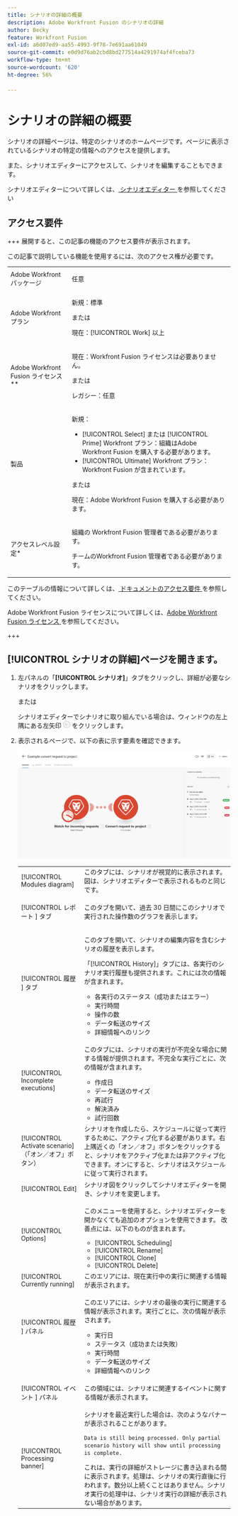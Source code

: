 ```yaml
---
title: シナリオの詳細の概要
description: Adobe Workfront Fusion のシナリオの詳細
author: Becky
feature: Workfront Fusion
exl-id: a6d07ed9-aa55-4993-9f78-7e691aa61049
source-git-commit: e0d9d76ab2cbd8bd277514a4291974af4fceba73
workflow-type: tm+mt
source-wordcount: '620'
ht-degree: 56%

---
```


# シナリオの詳細の概要

シナリオの詳細ページは、特定のシナリオのホームページです。ページに表示されているシナリオの特定の情報へのアクセスを提供します。

また、シナリオエディターにアクセスして、シナリオを編集することもできます。

シナリオエディターについて詳しくは、[ シナリオエディター ](/help/workfront-fusion/get-started-with-fusion/navigate-fusion/scenario-editor.md) を参照してください

## アクセス要件

+++ 展開すると、この記事の機能のアクセス要件が表示されます。

この記事で説明している機能を使用するには、次のアクセス権が必要です。

<table style="table-layout:auto">
 <col> 
 <col> 
 <tbody> 
  <tr> 
   <td role="rowheader">Adobe Workfront パッケージ</td> 
   <td> <p>任意</p> </td> 
  </tr> 
  <tr data-mc-conditions=""> 
   <td role="rowheader">Adobe Workfront プラン</td> 
   <td> <p>新規：標準</p><p>または</p><p>現在：[!UICONTROL Work] 以上</p> </td> 
  </tr> 
  <tr> 
   <td role="rowheader">Adobe Workfront Fusion ライセンス**</td> 
   <td>
   <p>現在：Workfront Fusion ライセンスは必要ありません。</p>
   <p>または</p>
   <p>レガシー：任意 </p>
   </td> 
  </tr> 
  <tr> 
   <td role="rowheader">製品</td> 
   <td>
   <p>新規：</p> <ul><li>[!UICONTROL Select] または [!UICONTROL Prime] Workfront プラン：組織はAdobe Workfront Fusion を購入する必要があります。</li><li>[!UICONTROL Ultimate] Workfront プラン：Workfront Fusion が含まれています。</li></ul>
   <p>または</p>
   <p>現在：Adobe Workfront Fusion を購入する必要があります。</p>
   </td> 
  </tr>
  <tr data-mc-conditions=""> 
   <td role="rowheader">アクセスレベル設定*</td> 
   <td> 
     <p>組織の Workfront Fusion 管理者である必要があります。</p>
     <p>チームのWorkfront Fusion 管理者である必要があります。</p>
   </td> 
  </tr> 
   </td> 
  </tr> 
 </tbody> 
</table>

このテーブルの情報について詳しくは、[ ドキュメントのアクセス要件 ](/help/workfront-fusion/references/licenses-and-roles/access-level-requirements-in-documentation.md) を参照してください。

Adobe Workfront Fusion ライセンスについて詳しくは、[Adobe Workfront Fusion ライセンス ](/help/workfront-fusion/set-up-and-manage-workfront-fusion/licensing-operations-overview/license-automation-vs-integration.md) を参照してください。

+++

## [!UICONTROL シナリオの詳細]ページを開きます。

1. 左パネルの「**[!UICONTROL シナリオ]**」タブをクリックし、詳細が必要なシナリオをクリックします。

   または

   シナリオエディターでシナリオに取り組んでいる場合は、ウィンドウの左上隅にある左矢印 ![ 編集を終了 ](assets/exit-editing-arrow.png) をクリックします。

1. 表示されるページで、以下の表に示す要素を確認できます。

   ![ シナリオの詳細 ](assets/scenario-detail-350x207.png)

   <table style="table-layout:auto"> 
    <col> 
    <col> 
    <tbody> 
     <tr> 
      <td role="rowheader">[!UICONTROL Modules diagram] </td> 
      <td>このタブには、シナリオが視覚的に表示されます。図は、シナリオエディターで表示されるものと同じです。</td> 
     </tr> 
     <tr> 
      <td role="rowheader">[!UICONTROL レポート &#x200B;] タブ </td> 
      <td> <p>このタブを開いて、過去 30 日間にこのシナリオで実行された操作数のグラフを表示します。</p>  </td> 
     </tr> 
     <tr> 
      <td role="rowheader">[!UICONTROL 履歴 &#x200B;] タブ </td> 
      <td> <p>このタブを開いて、シナリオの編集内容を含むシナリオの履歴を表示します。 </p> <p>「[!UICONTROL History]」タブには、各実行のシナリオ実行履歴も提供されます。これには次の情報が含まれます。</p> 
       <ul> 
        <li>各実行のステータス（成功またはエラー）</li> 
        <li>実行時間</li> 
        <li>操作の数</li> 
        <li>データ転送のサイズ</li> 
        <li>詳細情報へのリンク</li> 
       </ul> </td> 
     </tr> 
     <tr> 
      <td role="rowheader">[!UICONTROL Incomplete executions]</td> 
      <td> <p>このタブには、シナリオの実行が不完全な場合に関する情報が提供されます。不完全な実行ごとに、次の情報が含まれます。</p> 
       <ul> 
        <li>作成日</li> 
        <li>データ転送のサイズ</li> 
        <li>再試行</li> 
        <li>解決済み</li> 
        <li>試行回数</li> 
       </ul> </td> 
     </tr> 
     <tr> 
      <td role="rowheader">[!UICONTROL Activate scenario]（「オン／オフ」ボタン）</td> 
      <td>シナリオを作成したら、スケジュールに従って実行するために、アクティブ化する必要があります。右上隅近くの「オン／オフ」ボタンをクリックすると、シナリオをアクティブ化または非アクティブ化できます。オンにすると、シナリオはスケジュールに従って実行されます。</td> 
     </tr> 
     <tr> 
      <td role="rowheader">[!UICONTROL Edit]</td> 
      <td>シナリオ図をクリックしてシナリオエディターを開き、シナリオを変更します。</td> 
     </tr> 
     <tr> 
      <td role="rowheader">[!UICONTROL Options]</td> 
      <td> <p>このメニューを使用すると、シナリオエディターを開かなくても追加のオプションを使用できます。 改善点には、以下のものが含まれます。</p> 
       <ul> 
        <li>[!UICONTROL Scheduling]</li> 
        <li>[!UICONTROL Rename]</li> 
        <li>[!UICONTROL Clone]</li> 
        <li>[!UICONTROL Delete]</li> 
       </ul> </td> 
     </tr> 
     <tr> 
      <td role="rowheader">[!UICONTROL Currently running]</td> 
      <td>このエリアには、現在実行中の実行に関連する情報が表示されます。</td> 
     </tr> 
     <tr> 
      <td role="rowheader"> <p>[!UICONTROL 履歴 &#x200B;] パネル</p> <p> </p> </td> 
      <td> <p>このエリアには、シナリオの最後の実行に関連する情報が表示されます。実行ごとに、次の情報が表示されます。</p> 
       <ul> 
        <li>実行日</li> 
        <li>ステータス（成功または失敗）</li> 
        <li>実行時間</li> 
        <li>データ転送のサイズ</li> 
        <li>詳細情報へのリンク</li> 
       </ul> </td> 
     </tr> 
         <tr> 
      <td role="rowheader"> <p>[!UICONTROL イベント &#x200B;] パネル</p>  </td> 
      <td>この領域には、シナリオに関連するイベントに関する情報が表示されます。  </td> 
     </tr> 
     <tr> 
      <td role="rowheader"> <p>[!UICONTROL Processing banner]</p>  </td>

   <td>シナリオを最近実行した場合は、次のようなバナーが表示されることがあります。<p><code>Data is still being processed. Only partial scenario history will show until processing is complete.</code></p>これは、実行の詳細がストレージに書き込まれる間に表示されます。処理は、シナリオの実行直後に行われます。数分以上続くことはありません。シナリオ実行の処理中は、シナリオ実行の詳細が表示されない場合があります。</td> 
     </tr> 
    </tbody> 
   </table>
